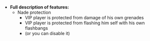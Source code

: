 * **Full description of features:**
  - Nade protection
      - VIP player is protected from damage of his own grenades
      - VIP player is protected from flashing him self with his own flashbangs
      - (or you can disable it) 
